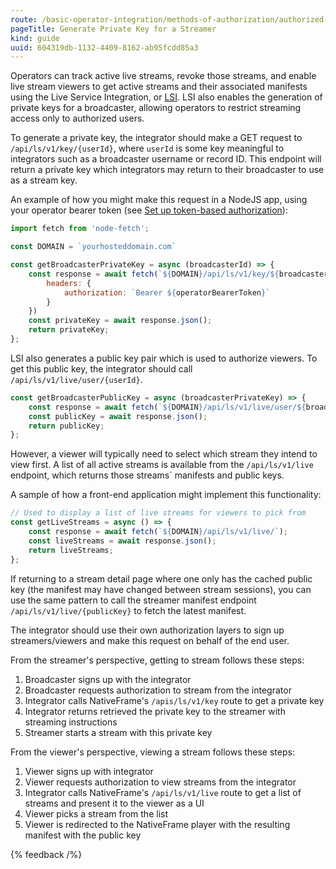 ```yaml
---
route: /basic-operator-integration/methods-of-authorization/authorized-vs-public-streams/generate-private-key-for-a-streamer
pageTitle: Generate Private Key for a Streamer
kind: guide
uuid: 604319db-1132-4409-8162-ab95fcdd85a3
---
```


Operators can track active live streams, revoke those streams, and enable live stream viewers to get active streams and their associated manifests using the Live Service Integration, or [LSI](/docs/basic-operator-integration/methods-of-authorization/authorized-vs-public-streams). LSI also enables the generation of private keys for a broadcaster, allowing operators to restrict streaming access only to authorized users.

To generate a private key, the integrator should make a GET request to `/api/ls/v1/key/{userId}`, where `userId` is some key meaningful to integrators such as a broadcaster username or record ID. This endpoint will return a private key which integrators may return to their broadcaster to use as a stream key.

An example of how you might make this request in a NodeJS app, using your operator bearer token (see [Set up token-based authorization](/docs/basic-operator-integration/methods-of-authorization/authentication-tokens/set-up-token-based-authorization)):

```js
import fetch from 'node-fetch';

const DOMAIN = `yourhosteddomain.com`

const getBroadcasterPrivateKey = async (broadcasterId) => {
    const response = await fetch(`${DOMAIN}/api/ls/v1/key/${broadcasterId}`, {
        headers: {
            authorization: `Bearer ${operatorBearerToken}`
        }
    })
    const privateKey = await response.json();
    return privateKey;
};
```

LSI also generates a public key pair which is used to authorize viewers. To get this public key, the integrator should call `/api/ls/v1/live/user/{userId}`.

```js
const getBroadcasterPublicKey = async (broadcasterPrivateKey) => {
    const response = await fetch(`${DOMAIN}/api/ls/v1/live/user/${broadcasterPrivateKey}`)
    const publicKey = await response.json();
    return publicKey;
};
```

However, a viewer will typically need to select which stream they intend to view first. A list of all active streams is available from the `/api/ls/v1/live` endpoint, which returns those streams\` manifests and public keys.

A sample of how a front-end application might implement this functionality:

```js
// Used to display a list of live streams for viewers to pick from
const getLiveStreams = async () => {
    const response = await fetch(`${DOMAIN}/api/ls/v1/live/`);
    const liveStreams = await response.json();
    return liveStreams;
};
```

If returning to a stream detail page where one only has the cached public key (the manifest may have changed between stream sessions), you can use the same pattern to call the streamer manifest endpoint `/api/ls/v1/live/{publicKey}` to fetch the latest manifest.

The integrator should use their own authorization layers to sign up streamers/viewers and make this request on behalf of the end user.

From the streamer's perspective, getting to stream follows these steps:

1. Broadcaster signs up with the integrator
2. Broadcaster requests authorization to stream from the integrator
3. Integrator calls NativeFrame's `/apis/ls/v1/key` route to get a private key
4. Integrator returns retrieved the private key to the streamer with streaming instructions
5. Streamer starts a stream with this private key

From the viewer's perspective, viewing a stream follows these steps:

1. Viewer signs up with integrator
2. Viewer requests authorization to view streams from the integrator
3. Integrator calls NativeFrame's `/api/ls/v1/live` route to get a list of streams and present it to the viewer as a UI
4. Viewer picks a stream from the list
5. Viewer is redirected to the NativeFrame player with the resulting manifest with the public key

{% feedback /%}
